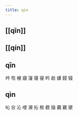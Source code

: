 ```yaml
---
title: qin
---
```


## [[qīn]]
## [[qín]]
## qǐn
坅
笉
梫
寢
寖
寝
寑
昑
赾
螼
鋟
锓
## qìn
吣
吢
沁
唚
瀙
抋
揿
菣
搇
藽
寴
撳
